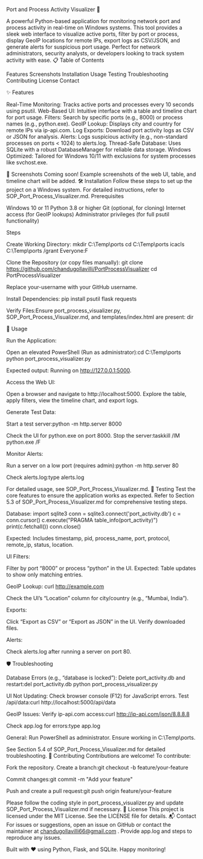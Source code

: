 Port and Process Activity Visualizer 🚀

A powerful Python-based application for monitoring network port and process activity in real-time on Windows systems. This tool provides a sleek web interface to visualize active ports, filter by port or process, display GeoIP locations for remote IPs, export logs as CSV/JSON, and generate alerts for suspicious port usage. Perfect for network administrators, security analysts, or developers looking to track system activity with ease.
📋 Table of Contents

Features
Screenshots
Installation
Usage
Testing
Troubleshooting
Contributing
License
Contact

✨ Features

Real-Time Monitoring: Tracks active ports and processes every 10 seconds using psutil.
Web-Based UI: Intuitive interface with a table and timeline chart for port usage.
Filters: Search by specific ports (e.g., 8000) or process names (e.g., python.exe).
GeoIP Lookup: Displays city and country for remote IPs via ip-api.com.
Log Exports: Download port activity logs as CSV or JSON for analysis.
Alerts: Logs suspicious activity (e.g., non-standard processes on ports < 1024) to alerts.log.
Thread-Safe Database: Uses SQLite with a robust DatabaseManager for reliable data storage.
Windows Optimized: Tailored for Windows 10/11 with exclusions for system processes like svchost.exe.

📸 Screenshots
Coming soon! Example screenshots of the web UI, table, and timeline chart will be added.
🛠 Installation
Follow these steps to set up the project on a Windows system. For detailed instructions, refer to SOP_Port_Process_Visualizer.md.
Prerequisites

Windows 10 or 11
Python 3.8 or higher
Git (optional, for cloning)
Internet access (for GeoIP lookups)
Administrator privileges (for full psutil functionality)

Steps

Create Working Directory:
mkdir C:\Temp\ports
cd C:\Temp\ports
icacls C:\Temp\ports /grant Everyone:F


Clone the Repository (or copy files manually):
git clone https://github.com/chandugollavilli/PortProcessVisualizer
cd PortProcessVisualizer

Replace your-username with your GitHub username.

Install Dependencies:
pip install psutil flask requests


Verify Files:Ensure port_process_visualizer.py, SOP_Port_Process_Visualizer.md, and templates/index.html are present:
dir



🚀 Usage

Run the Application:

Open an elevated PowerShell (Run as administrator):cd C:\Temp\ports
python port_process_visualizer.py


Expected output: Running on http://127.0.0.1:5000.


Access the Web UI:

Open a browser and navigate to http://localhost:5000.
Explore the table, apply filters, view the timeline chart, and export logs.


Generate Test Data:

Start a test server:python -m http.server 8000


Check the UI for python.exe on port 8000.
Stop the server:taskkill /IM python.exe /F




Monitor Alerts:

Run a server on a low port (requires admin):python -m http.server 80


Check alerts.log:type alerts.log





For detailed usage, see SOP_Port_Process_Visualizer.md.
🧪 Testing
Test the core features to ensure the application works as expected. Refer to Section 5.3 of SOP_Port_Process_Visualizer.md for comprehensive testing steps.

Database:
import sqlite3
conn = sqlite3.connect('port_activity.db')
c = conn.cursor()
c.execute("PRAGMA table_info(port_activity)")
print(c.fetchall())
conn.close()


Expected: Includes timestamp, pid, process_name, port, protocol, remote_ip, status, location.


UI Filters:

Filter by port “8000” or process “python” in the UI.
Expected: Table updates to show only matching entries.


GeoIP Lookup:
curl http://example.com


Check the UI’s “Location” column for city/country (e.g., “Mumbai, India”).


Exports:

Click “Export as CSV” or “Export as JSON” in the UI.
Verify downloaded files.


Alerts:

Check alerts.log after running a server on port 80.



🛡️ Troubleshooting

Database Errors (e.g., “database is locked”):
Delete port_activity.db and restart:del port_activity.db
python port_process_visualizer.py




UI Not Updating:
Check browser console (F12) for JavaScript errors.
Test /api/data:curl http://localhost:5000/api/data




GeoIP Issues:
Verify ip-api.com access:curl http://ip-api.com/json/8.8.8.8


Check app.log for errors:type app.log




General:
Run PowerShell as administrator.
Ensure working in C:\Temp\ports.



See Section 5.4 of SOP_Port_Process_Visualizer.md for detailed troubleshooting.
🤝 Contributing
Contributions are welcome! To contribute:

Fork the repository.
Create a branch:git checkout -b feature/your-feature


Commit changes:git commit -m "Add your feature"


Push and create a pull request:git push origin feature/your-feature



Please follow the coding style in port_process_visualizer.py and update SOP_Port_Process_Visualizer.md if necessary.
📜 License
This project is licensed under the MIT License. See the LICENSE file for details.
📬 Contact
For issues or suggestions, open an issue on GitHub or contact the maintainer at chandugollavilli66@gmail.com . Provide app.log and steps to reproduce any issues.

Built with ❤️ using Python, Flask, and SQLite. Happy monitoring!
